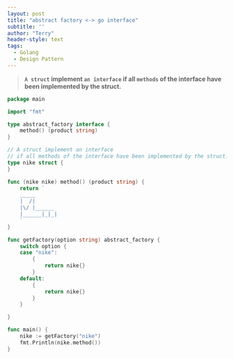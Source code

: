 ```yaml
---
layout: post
title: "abstract factory <-> go interface"
subtitle: ''
author: "Terry"
header-style: text
tags:
  - Golang
  - Design Pattern
---
```


> **`A struct` implement `an interface` if all `methods` of the interface have been implemented by the struct.**


```go
package main

import "fmt"

type abstract_factory interface {
	method() (product string)
}

// A struct implement an interface
// if all methods of the interface have been implemented by the struct.
type nike struct {
}

func (nike nike) method() (product string) {
	return `
	_____
  	|  /|          
	|\/ |______   
	|______|_|_|
	`
}

func getFactory(option string) abstract_factory {
	switch option {
	case "nike":
		{
			return nike{}
		}
	default:
		{
			return nike{}
		}
	}

}

func main() {
	nike := getFactory("nike")
	fmt.Println(nike.method())
}
```